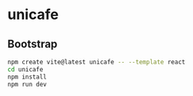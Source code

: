 # unicafe

## Bootstrap

```sh
npm create vite@latest unicafe -- --template react
cd unicafe
npm install
npm run dev
```